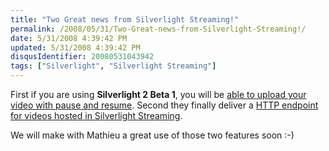```yaml
---
title: "Two Great news from Silverlight Streaming!"
permalink: /2008/05/31/Two-Great-news-from-Silverlight-Streaming!/
date: 5/31/2008 4:39:42 PM
updated: 5/31/2008 4:39:42 PM
disqusIdentifier: 20080531043942
tags: ["Silverlight", "Silverlight Streaming"]
---
```

First if you are using **Silverlight 2 Beta 1**, you will be [able to upload your video with pause and resume](http://dev.live.com/blogs/sls/archive/2008/05/30/317.aspx). Second they finally deliver a [HTTP endpoint for videos hosted in Silverlight Streaming](http://dev.live.com/blogs/sls/archive/2008/05/30/316.aspx).

We will make with Mathieu a great use of those two features soon :-)

